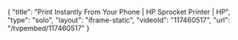 {
    "title": "Print Instantly From Your Phone | HP Sprocket Printer  | HP",
    "type": "solo",
    "layout": "iframe-static",
    "videoId": "117460517",
    "url": "\/tvpembed\/117460517"
}